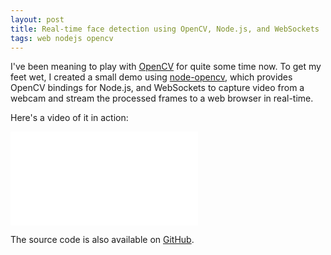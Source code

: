 ```yaml
---
layout: post
title: Real-time face detection using OpenCV, Node.js, and WebSockets
tags: web nodejs opencv
---
```


I've been meaning to play with <a href="http://opencv.org/" target="_blank">OpenCV</a> for quite some time now. To get my feet wet, I created a small demo using <a href="https://github.com/peterbraden/node-opencv" target="_blank">node-opencv</a>, which provides OpenCV bindings for Node.js, and WebSockets to capture video from a webcam and stream the processed frames to a web browser in real-time.

Here's a video of it in action:

<div class="video-container">
    <iframe src="//www.youtube.com/embed/v2SY0naPBFw" frameborder="0" allowfullscreen=""></iframe>
</div>

The source code is also available on <a href="https://github.com/drejkim/face-detection-node-opencv" target="_blank">GitHub</a>.
